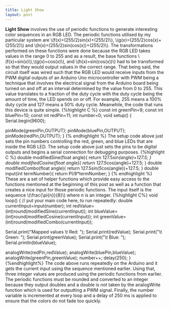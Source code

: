 ```yaml
---
title: Light Show
layout: post
---
```

**Light Show** involves the use of periodic functions to generate interesting color sequences in an RGB LED. The periodic functions utilised by my particular system are \\(f(x)=(255/2)sin(x)+(255/2)\\), \\(g(x)=(255/2)cos(x)+(255/2)\\) and \\(h(x)=(255/2)sin(cos(x))+(255/2)\\). The transformations performed on these functions were done because the RGB LED takes values in the range 0 to 255 and as a result, the base functions \\(f(x)=sin(x)\\),\\(g(x)=cos(x)\\), and \\(h(x)=sin(cos(x))\\) had to be transformed so that they would output values in the correct range. That being said, the circuit itself was wired such that the RGB LED would receive inputs from the PWM digital outputs of an Arduino Uno microcontroller with PWM being a technique that involves the electrical signal from the Arduino board being turned on and off at an interval determined by the value from 0 to 255. This value translates to a fraction of the duty cycle with the duty cycle being the amount of time, the LED spends on or off. For example, 255 means a 100% duty cycle and 127 means a 50% duty cycle. Meanwhile, the code that runs this device is quite simple.
{%highlight C %}
const int greenPin=9;
const int bluePin=10;
const int redPin=11;
int number=0;
void setup() {
  Serial.begin(9600);
  
  pinMode(greenPin,OUTPUT);
  pinMode(bluePin,OUTPUT);
  pinMode(redPin,OUTPUT);
}
{% endhighlight %}
The setup code above just sets the pin numbers controlling the red, green, and blue LEDs that are inside the RGB LED. The setup code above just sets the pins to be digital outputs and begins a serial connection for debugging purposes.
{%highlight C %}
double modifiedSine(float angle){
  return 127.5*sin(angle)+127.5;
}
double modifiedCosine(float angle){
  return 127.5*cos(angle)+127.5;
}
double modifiedCombo(float angle){
  return 127.5*sin(5*cos(angle))+127.5;
}
double input(int termNumber){
  return PI/8*termNumber;
}
{% endhighlight %}
These are a set of helper functions which provide easy access to the functions mentioned at the beginning of this post as well as a function that creates a nice input for those periodic functions. The input itself is the sequence \\(\frac{\pi{n}}{8}\\) where n is an integer.
{%highlight C%}
void loop() {
  // put your main code here, to run repeatedly:
  double currentInput=input(number);
  int redValue=(int)round(modifiedSine(currentInput));
  int blueValue=(int)round(modifiedCosine(currentInput));
  int greenValue=(int)round(modifiedCombo(currentInput));
  
  Serial.print("Mapped values \t Red: ");
  Serial.print(redValue);
  Serial.print("\t Green: ");
  Serial.print(greenValue);
  Serial.print("\t Blue: ");
  Serial.println(blueValue);
  
  analogWrite(redPin,redValue);
  analogWrite(bluePin,blueValue);
  analogWrite(greenPin,greenValue);
  number++;
  delay(250);
}
{%endhighlight%}
The code above runs repeatedly on the Arduino and it gets the current input using the sequence mentioned earlier. Using that, three integer values are produced using the periodic functions from earlier. The periodic functions must be rounded and converted to an integer because they output doubles and a double is not taken by the analogWrite function which is used for outputting a PWM signal. Finally, the number variable is incremented at every loop and a delay of 250 ms is applied to ensure that the colors do not fade too quickly.